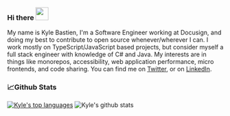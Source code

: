 ### Hi there <img src="https://raw.githubusercontent.com/MartinHeinz/MartinHeinz/master/wave.gif" width="30px">

My name is Kyle Bastien, I'm a Software Engineer working at Docusign, and doing my best to contribute to open source whenever/wherever I can. I work mostly on TypeScript/JavaScript based projects, but consider myself a full stack engineer with knowledge of C# and Java. My interests are in things like monorepos, accessibility, web application performance, micro frontends, and code sharing. You can find me on [Twitter](https://twitter.com/nuttguy), or on [LinkedIn](https://www.linkedin.com/in/kyle-bastien/).

### 📈Github Stats

[![Kyle's top languages](https://github-readme-stats.vercel.app/api/top-langs/?username=KyleBastien&theme=radical&hide=asp,c)](https://github.com/KyleBastien/github-readme-stats) ![Kyle's github stats](https://github-readme-stats.vercel.app/api?username=KyleBastien&count_private=true&theme=radical&show_icons=true&line_height=27)
